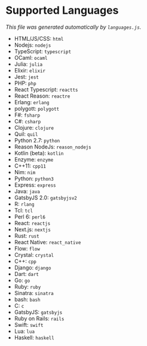 # Supported Languages

*This file was generated automatically by `languages.js`.*

 - HTML/JS/CSS: `html`
 - Nodejs: `nodejs`
 - TypeScript: `typescript`
 - OCaml: `ocaml`
 - Julia: `julia`
 - Elixir: `elixir`
 - Jest: `jest`
 - PHP: `php`
 - React Typescript: `reactts`
 - React Reason: `reactre`
 - Erlang: `erlang`
 - polygott: `polygott`
 - F#: `fsharp`
 - C#: `csharp`
 - Clojure: `clojure`
 - Quil: `quil`
 - Python 2.7: `python`
 - Reason NodeJs: `reason_nodejs`
 - Kotlin (beta): `kotlin`
 - Enzyme: `enzyme`
 - C++11: `cpp11`
 - Nim: `nim`
 - Python: `python3`
 - Express: `express`
 - Java: `java`
 - GatsbyJS 2.0: `gatsbyjsv2`
 - R: `rlang`
 - Tcl: `tcl`
 - Perl 6: `perl6`
 - React: `reactjs`
 - Next.js: `nextjs`
 - Rust: `rust`
 - React Native: `react_native`
 - Flow: `flow`
 - Crystal: `crystal`
 - C++: `cpp`
 - Django: `django`
 - Dart: `dart`
 - Go: `go`
 - Ruby: `ruby`
 - Sinatra: `sinatra`
 - bash: `bash`
 - C: `c`
 - GatsbyJS: `gatsbyjs`
 - Ruby on Rails: `rails`
 - Swift: `swift`
 - Lua: `lua`
 - Haskell: `haskell`